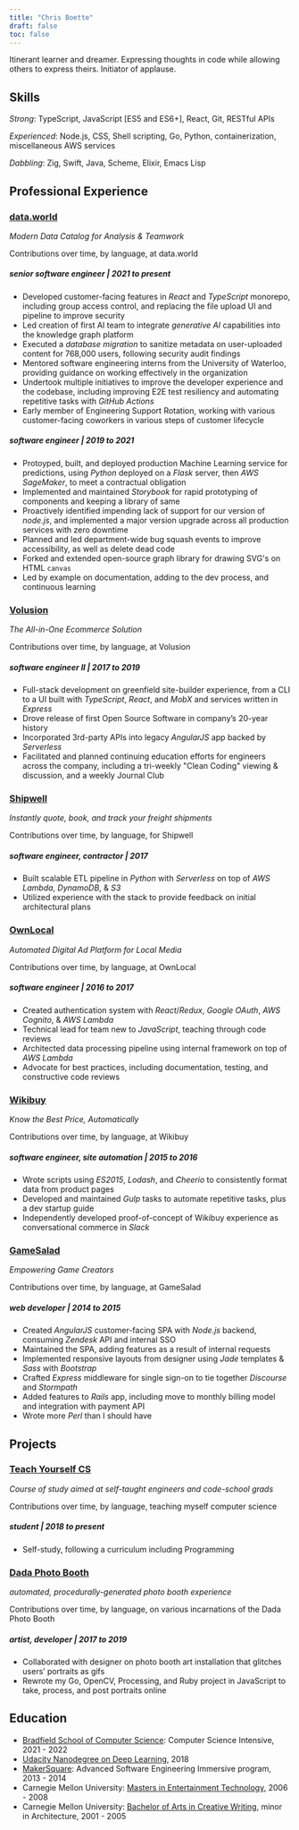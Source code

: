 ```yaml
---
title: "Chris Boette"
draft: false
toc: false
---
```


<script src="https://cdnjs.cloudflare.com/ajax/libs/Chart.js/2.7.3/Chart.bundle.min.js"></script>

Itinerant learner and dreamer. Expressing thoughts in code while allowing others to express theirs. Initiator of applause.

## Skills

_Strong_: TypeScript, JavaScript [ES5 and ES6+], React, Git, RESTful APIs

_Experienced_: Node.js, CSS, Shell scripting, Go, Python, containerization, miscellaneous AWS services

_Dabbling_: Zig, Swift, Java, Scheme, Elixir, Emacs Lisp

## Professional Experience

### [data.world](https://data.world)
_Modern Data Catalog for Analysis & Teamwork_

<canvas id="ddw" height="25" aria-label="data.world chart" role="img">
  <p>Contributions over time, by language, at data.world</p>
</canvas>

##### senior software engineer | 2021 to present

- Developed customer-facing features in _React_ and _TypeScript_ monorepo, including group access control, and replacing the file upload UI and pipeline to improve security
- Led creation of first AI team to integrate _generative AI_ capabilities into the knowledge graph platform
- Executed a _database migration_ to sanitize metadata on user-uploaded content for 768,000 users, following security audit findings
- Mentored software engineering interns from the University of Waterloo, providing guidance on working effectively in the organization
- Undertook multiple initiatives to improve the developer experience and the codebase, including improving E2E test resiliency and automating repetitive tasks with _GitHub Actions_
- Early member of Engineering Support Rotation, working with various customer-facing coworkers in various steps of customer lifecycle

##### software engineer | 2019 to 2021 

- Protoyped, built, and deployed production Machine Learning service for predictions, using _Python_ deployed on a _Flask_ server, then _AWS SageMaker_, to meet a contractual obligation
- Implemented and maintained _Storybook_ for rapid prototyping of components and keeping a library of same
- Proactively identified impending lack of support for our version of _node.js_, and implemented a major version upgrade across all production services with zero downtime
- Planned and led department-wide bug squash events to improve accessibility, as well as delete dead code
- Forked and extended open-source graph library for drawing SVG's on HTML `canvas`
- Led by example on documentation, adding to the dev process, and continuous learning

### [Volusion](https://volusion.com)
_The All-in-One Ecommerce Solution_

<canvas id="vol" height="25" aria-label="Volusion chart" role="img">
  <p>Contributions over time, by language, at Volusion</p>
</canvas>


##### software engineer II | 2017 to 2019

- Full-stack development on greenfield site-builder experience, from a CLI to a UI built with _TypeScript_, _React_, and _MobX_ and services written in _Express_
- Drove release of first Open Source Software in company’s 20-year history
- Incorporated 3rd-party APIs into legacy _AngularJS_ app backed by _Serverless_
- Facilitated and planned continuing education efforts for engineers across the company, including a tri-weekly "Clean Coding" viewing & discussion, and a weekly Journal Club

### [Shipwell](https://shipwell.com)
_Instantly quote, book, and track your freight shipments_

<canvas id="sw" height="25" aria-label="Shipwell chart" role="img">
  <p>Contributions over time, by language, for Shipwell</p>
</canvas>


##### software engineer, contractor | 2017

- Built scalable ETL pipeline in _Python_ with _Serverless_ on top of _AWS Lambda_, _DynamoDB_, & _S3_
- Utilized experience with the stack to provide feedback on initial architectural plans

### [OwnLocal](https://ownlocal.com)
_Automated Digital Ad Platform for Local Media_

<canvas id="ol" height="25" aria-label="OwnLocal chart" role="img">
  <p>Contributions over time, by language, at OwnLocal</p>
</canvas>


##### software engineer | 2016 to 2017

- Created authentication system with _React_/_Redux_, _Google OAuth_, _AWS Cognito_, & _AWS Lambda_
- Technical lead for team new to _JavaScript_, teaching through code reviews
- Architected data processing pipeline using internal framework on top of _AWS Lambda_
- Advocate for best practices, including documentation, testing, and constructive code reviews

### [Wikibuy](https://wikibuy.com)
_Know the Best Price, Automatically_

<canvas id="wb" height="25" aria-label="Wikibuy chart" role="img">
  <p>Contributions over time, by language, at Wikibuy</p>
</canvas>


##### software engineer, site automation | 2015 to 2016

- Wrote scripts using _ES2015_, _Lodash_, and _Cheerio_ to consistently format data from product pages
- Developed and maintained _Gulp_ tasks to automate repetitive tasks, plus a dev startup guide
- Independently developed proof-of-concept of Wikibuy experience as conversational commerce in _Slack_

### [GameSalad](https://gamesalad.com)
_Empowering Game Creators_

<canvas id="gs" height="25" aria-label="GameSalad chart" role="img">
  <p>Contributions over time, by language, at GameSalad</p>
</canvas>


##### web developer | 2014 to 2015

- Created _AngularJS_ customer-facing SPA with _Node.js_ backend, consuming _Zendesk_ API and internal SSO
- Maintained the SPA, adding features as a result of internal requests
- Implemented responsive layouts from designer using _Jade_ templates & _Sass_ with _Bootstrap_
- Crafted _Express_ middleware for single sign-on to tie together _Discourse_ and _Stormpath_
- Added features to _Rails_ app, including move to monthly billing model and integration with payment API
- Wrote more _Perl_ than I should have

## Projects

### [Teach Yourself CS](/projects/teach-yourself-cs)
_Course of study aimed at self-taught engineers and code-school grads_

<canvas id="tycs" height="25" aria-label="Teach Yourself Computer Science chart" role="img">
  <p>Contributions over time, by language, teaching myself computer science</p>
</canvas>


##### student | 2018 to present

- Self-study, following a curriculum including Programming

### [Dada Photo Booth](/projects/dada-photo-booth/)
_automated, procedurally-generated photo booth experience_

<canvas id="dpb" height="25" aria-label="Dada Photo Booth chart" role="img">
  <p>Contributions over time, by language, on various incarnations of the Dada Photo Booth</p>
</canvas>


##### artist, developer | 2017 to 2019

- Collaborated with designer on photo booth art installation that glitches users’ portraits as gifs
- Rewrote my Go, OpenCV, Processing, and Ruby project in JavaScript to take, process, and post portraits online

## Education

- [Bradfield School of Computer Science](https://bradfieldcs.com/csi): Computer Science Intensive, 2021 - 2022
- [Udacity Nanodegree on Deep Learning](https://www.udacity.com/course/deep-learning-nanodegree--nd101), 2018
- [MakerSquare](https://getcoding.hackreactor.com/makersquare): Advanced Software Engineering Immersive program, 2013 - 2014
- Carnegie Mellon University: [Masters in Entertainment Technology](https://www.etc.cmu.edu), 2006 - 2008
- Carnegie Mellon University: [Bachelor of Arts in Creative Writing](https://www.cmu.edu/dietrich/english/undergraduate/ba-cw/index.html), minor in Architecture, 2001 - 2005

<script src="resume-data.js"></script>
<script src="resume.js"></script>
